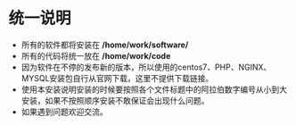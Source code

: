 # 统一说明
* 所有的软件都将安装在 **/home/work/software/**
* 所有的代码将统一放在 **/home/work/code**
* 因为软件在不停的发布新的版本，所以使用的centos7、PHP、NGINX、MYSQL安装包自行从官网下载，这里不提供下载链接。
* 使用本安装说明安装的时候要按照各个文件标题中的阿拉伯数字编号从小到大安装，如果不按照顺序安装不敢保证会出现什么问题。
* 如果遇到问题欢迎交流。
